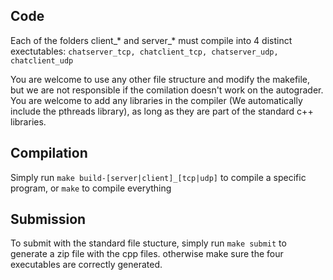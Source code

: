 ## Code

Each of the folders client_* and server_* must compile into 4 distinct exectutables:
`chatserver_tcp, chatclient_tcp, chatserver_udp, chatclient_udp`

You are welcome to use any other file structure and modify the makefile, but we are not responsible if the
comilation doesn't work on the autograder. You are welcome to add any libraries in the compiler (We automatically include the pthreads library), as long as they are part of the standard c++ libraries.

## Compilation

Simply run `make build-[server|client]_[tcp|udp]` to compile a specific program, or `make` to compile everything

## Submission

To submit with the standard file stucture, simply run `make submit` to generate a zip file with the cpp files. otherwise
make sure the four executables are correctly generated.